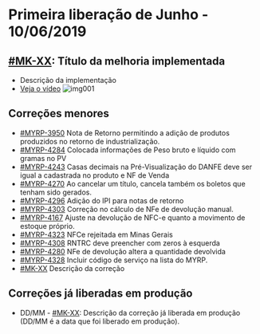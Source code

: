 # Primeira liberação de Junho - 10/06/2019


## [#MK-XX](https://devmyrp.atlassian.net/browse/MK-XX): Título da melhoria implementada
* Descrição da implementação
* [Veja o vídeo](http://recordit.co/2MyFCjFpdq)
![img001](https://i.imgur.com/XXXX.png)

## Correções menores
* [#MYRP-3950](https://devmyrp.atlassian.net/browse/MYRP-3950) Nota de Retorno permitindo a adição de produtos produzidos no retorno de industrialização.
* [#MYRP-4284](https://devmyrp.atlassian.net/browse/MYRP-4284) Colocada informações de Peso bruto e líquido com gramas no PV
* [#MYRP-4243](https://devmyrp.atlassian.net/browse/MYRP-4243) Casas decimais na Pré-Visualização do DANFE deve ser igual a cadastrada no produto e NF de Venda
* [#MYRP-4270](https://devmyrp.atlassian.net/browse/MYRP-4270) Ao cancelar um título, cancela também os boletos que tenham sido gerados.
* [#MYRP-4296](https://devmyrp.atlassian.net/browse/MYRP-4296) Adição do IPI para notas de retorno
* [#MYRP-4303](https://devmyrp.atlassian.net/browse/MYRP-4303) Correção no cálculo de NFe de devolução manual.
* [#MYRP-4167](https://devmyrp.atlassian.net/browse/MYRP-4167) Ajuste na devolução de NFC-e quanto a movimento de estoque próprio.
* [#MYRP-4323](https://devmyrp.atlassian.net/browse/MYRP-4323) NFCe rejeitada em Minas Gerais
* [#MYRP-4308](https://devmyrp.atlassian.net/browse/MYRP-4308) RNTRC deve preencher com zeros à esquerda
* [#MYRP-4280](https://devmyrp.atlassian.net/browse/MYRP-4280) NFe de devolução altera a quantidade devolvida
* [#MYRP-4328](https://devmyrp.atlassian.net/browse/MYRP-4328) Incluir código de serviço na lista do MYRP.
* [#MK-XX](https://devmyrp.atlassian.net/browse/MK-XX) Descrição da correção

## Correções já liberadas em produção
* DD/MM - [#MK-XX](https://devmyrp.atlassian.net/browse/MK-XX): Descrição da correção já liberada em produção (DD/MM é a data que foi liberado em produção).
